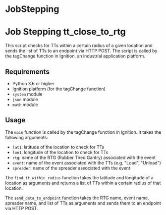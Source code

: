 # JobStepping

# Job Stepping tt_close_to_rtg

This script checks for TTs  within a certain radius of a given location and sends the list of TTs to an endpoint via HTTP POST. The script is called by the tagChange function in Ignition, an industrial application platform.

## Requirements

- Python 3.6 or higher
- Ignition platform (for the tagChange function)
- `system` module
- `json` module
- `math` module

## Usage

The `main` function is called by the tagChange function in Ignition. It takes the following arguments:

- `lat1`: latitude of the location to check for TTs
- `lon1`: longitude of the location to check for TTs
- `rtg`: name of the RTG (Rubber Tired Gantry) associated with the event
- `event`: name of the event associated with the TTs (e.g. "Load", "Unload")
- `spreader`: name of the spreader associated with the event

The `find_tt_within_radius` function takes the latitude and longitude of a location as arguments and returns a list of TTs within a certain radius of that location.

The `send_data_to_endpoint` function takes the RTG name, event name, spreader name, and list of TTs as arguments and sends them to an endpoint via HTTP POST.



